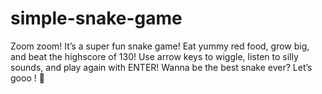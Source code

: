 # simple-snake-game
Zoom zoom! It’s a super fun snake game! Eat yummy red food, grow big, and beat the highscore of 130! Use arrow keys to wiggle, listen to silly sounds, and play again with ENTER! Wanna be the best snake ever? Let’s gooo ! 🎉
